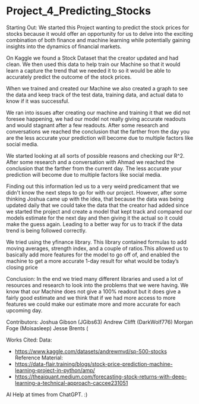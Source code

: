 # Project_4_Predicting_Stocks

Starting Out:
We started this Project wanting to predict the stock prices for stocks because it would offer an opportunity for us to delve into the exciting combination of  both finance and machine learning while potentially gaining insights into the dynamics of financial markets.

On Kaggle we found a Stock Dataset that the creator updated and had clean. We then used this data to help train our Machine so that it would learn a capture the trend that we needed it to so it would be able to accurately predict the outcome of the stock prices.

When we trained and created our Machine we also created a graph to see the data and keep track of the test data, training data, and actual data to know if it was successful.

We ran into issues after creating our machine and training it that we did not foresee happening, we had our model not really giving accurate readouts and would stagnant after a few readouts. After some research and conversations we reached the conclusion that the farther from the day you are the less accurate your prediction will become due to multiple factors like social media.

We started looking at all sorts of possible reasons and checking our R^2. After some research and a conversation with Ahmad we reached the conclusion that the farther from the current day. The less accurate your prediction will become due to multiple factors like social media.

Finding out this information led us to a very weird predicament that we didn't know the next steps to go for with our project. However, after some thinking Joshua came up with the idea, that because the data was being updated daily that we could take the data that the creator had added since we started the project and create a model that kept track and compared our models estimate for the next day and then giving it the actual so it could make the guess again. Leading to a better way for us to track if the data trend is being followed correctly.

We tried using the yfinance library. This library contained formulas to add moving averages, strength index, and a couple of ratios.This allowed us to basically add more features for the model to go off of, and enabled the machine to get a more accurate 1-day result for what would be today’s closing price

Conclusion:
In the end we tried many different libraries and used a lot of resources and research to look into the problems that we were having. We know that our Machine does not give a 100% readout but it does give a fairly good estimate and we think that if we had more access to more features we could make our estimate more and more accurate for each upcoming day.

Contributors: 
Joshua Gibson (JGibs63)
Andrew Clifft (DarkWolf776)
Morgan Foge (Moisasleep)
Jesse Brents (

Works Cited:
Data: 
- https://www.kaggle.com/datasets/andrewmvd/sp-500-stocks
Reference Material:
- https://data-flair.training/blogs/stock-price-prediction-machine-learning-project-in-python/amp/
- https://theaiquant.medium.com/forecasting-stock-returns-with-deep-learning-a-technical-approach-caccee231051
  
AI Help at times from ChatGPT. :)
